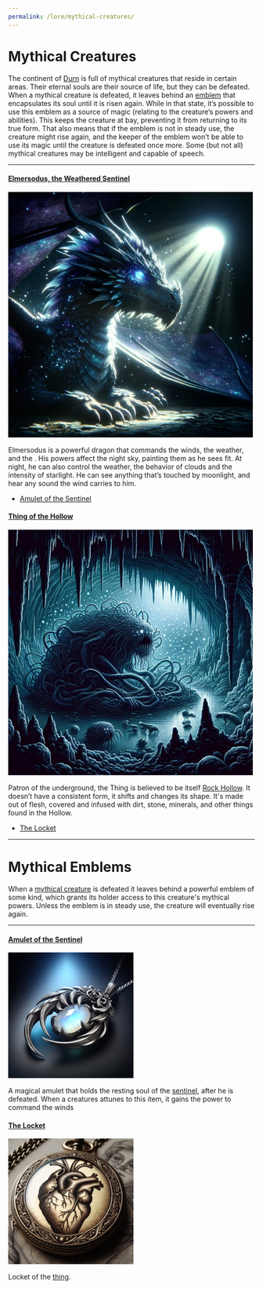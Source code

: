 ```yaml
---
permalink: /lore/mythical-creatures/
---
```


# Mythical Creatures
The continent of [Durn](durn#durn) is full of mythical creatures that reside in certain areas. Their eternal souls are their source of life, but they can be defeated. When a mythical creature is defeated, it leaves behind an [emblem](#mythical-emblems) that encapsulates its soul until it is risen again. While in that state, it’s possible to use this emblem as a source of magic (relating to the creature’s powers and abilities). This keeps the creature at bay, preventing it from returning to its true form. That also means that if the emblem is not in steady use, the creature might rise again, and the keeper of the emblem won’t be able to use its magic until the creature is defeated once more.
Some (but not all) mythical creatures may be intelligent and capable of speech.

---

#### [Elmersodus, the Weathered Sentinel](/lore/elmersodus#elmersodus-the-weathered-sentinel)

[![elmersodus](../../assets/images/elmersodus.jpg)](../../assets/images/elmersodus.png)

Elmersodus is a powerful dragon that commands the winds, the weather, and the . His powers affect the night sky, painting them as he sees fit. At night, he can also control the weather, the behavior of clouds and the intensity of starlight. He can see anything that’s touched by moonlight, and hear any sound the wind carries to him.
- [Amulet of the Sentinel](#amulet-of-the-sentinel)

#### [Thing of the Hollow](/lore/the-thing#thing-of-the-hollow)

[![thing of the  hollow](../../assets/images/thing-of-the-hollow.jpg)](../../assets/images/thing-of-the-hollow.png)

Patron of the underground, the Thing is believed to be itself [Rock Hollow](rock-hollow#rock-hollow). It doesn’t have a consistent form, it shifts and changes its shape. It's made out of flesh, covered and infused with dirt, stone, minerals, and other things found in the Hollow.
- [The Locket](#the-locket)

---

# Mythical Emblems
When a [mythical creature](#mythical-creatures) is defeated it leaves behind a powerful emblem of some kind, which grants its holder access to this creature's mythical powers. Unless the emblem is in steady use, the creature will eventually rise again.

---

#### [Amulet of the Sentinel](/items/sentinel-amulet#amulet-of-the-sentinel)

[![amulet of the sentinel](../../assets/images/sentinel-amulet-small.jpg)](../../assets/images/sentinel-amulet.png)

A magical amulet that holds the resting soul of the [sentinel](#elmersodus-the-weathered-sentinel), after he is defeated. When a creatures attunes to this item, it gains the power to command the winds

#### [The Locket](/items/the-locket#the-locket)

[![the locket](../../assets/images/the-locket-small.jpg)](../../assets/images/the-locket.png)

Locket of the [thing](#thing-of-the-hollow).
